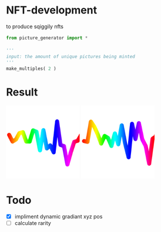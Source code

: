 # NFT-development

to produce sqiggily nfts

```py
from picture_generator import *

'''
input: the amount of unique pictures being minted
'''
make_multiples( 2 )
```

# Result
<img style='text-align:center' height=200 width=200 src='https://github.com/Wizock/NFT-development/blob/master/pictures/10.png?raw=true'>
<img style='text-align:center' height=200 width=200 src='https://github.com/Wizock/NFT-development/blob/master/pictures/13.png?raw=true'>

# Todo
  - [x] impliment dynamic gradiant xyz pos
  - [ ] calculate rarity
